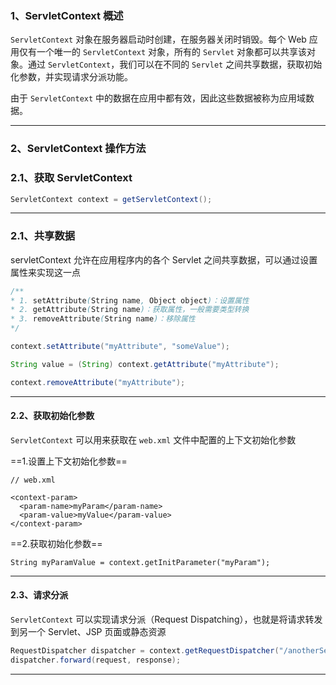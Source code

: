 ### 1、ServletContext 概述

`ServletContext` 对象在服务器启动时创建，在服务器关闭时销毁。每个 Web 应用仅有一个唯一的 `ServletContext` 对象，所有的 `Servlet` 对象都可以共享该对象。通过 `ServletContext`，我们可以在不同的 `Servlet` 之间共享数据，获取初始化参数，并实现请求分派功能。

由于 `ServletContext` 中的数据在应用中都有效，因此这些数据被称为应用域数据。

---



### 2、ServletContext 操作方法

### 2.1、获取 ServletContext
```java
ServletContext context = getServletContext();
```

---



### 2.1、共享数据

servletContext 允许在应用程序内的各个 Servlet 之间共享数据，可以通过设置属性来实现这一点
```java
/**
* 1. setAttribute(String name, Object object)：设置属性
* 2. getAttribute(String name)：获取属性，一般需要类型转换
* 3. removeAttribute(String name)：移除属性
*/

context.setAttribute("myAttribute", "someValue");

String value = (String) context.getAttribute("myAttribute");

context.removeAttribute("myAttribute");
```

---



#### 2.2、获取初始化参数

`ServletContext` 可以用来获取在 `web.xml` 文件中配置的上下文初始化参数 

==1.设置上下文初始化参数==
```
// web.xml

<context-param>
  <param-name>myParam</param-name>
  <param-value>myValue</param-value>
</context-param>
```

==2.获取初始化参数==
```
String myParamValue = context.getInitParameter("myParam");
```

---


#### 2.3、请求分派
`ServletContext` 可以实现请求分派（Request Dispatching），也就是将请求转发到另一个 Servlet、JSP 页面或静态资源
```java
RequestDispatcher dispatcher = context.getRequestDispatcher("/anotherServlet");
dispatcher.forward(request, response);
```

----



